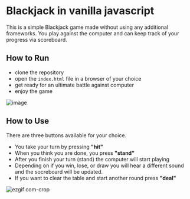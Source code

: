# Blackjack in vanilla javascript
This is a simple Blackjack game made without using any additional frameworks. You play against the computer and can keep track of your progress via scoreboard. 

## How to Run
* clone the repository
* open the `index.html` file in a browser of your choice
* get ready for an ultimate battle against computer
* enjoy the game

![image](https://github.com/Aslanbayli/blackjack-js/assets/48028559/efc14bee-0f96-40eb-bb89-376a5bbaf90d)

## How to Use
There are three buttons available for your choice.
* You take your turn by pressing **"hit"** 
* When you think you are done, you press **"stand"**
* After you finish your turn (stand) the computer will start playing
* Depending on if you win, lose, or draw you will hear a different sound and the socreboard will be updated.
* If you want to clear the table and start another round press **"deal"**

![ezgif com-crop](https://github.com/Aslanbayli/blackjack-js/assets/48028559/d99fdbbd-7690-40db-baf8-ba5fbc9038e8)
